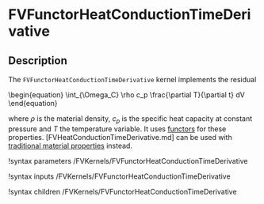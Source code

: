 # FVFunctorHeatConductionTimeDerivative

## Description

The `FVFunctorHeatConductionTimeDerivative` kernel implements the residual

\begin{equation}
\int_{\Omega_C} \rho c_p \frac{\partial T}{\partial t} dV
\end{equation}

where $\rho$ is the material density, $c_p$ is the specific heat capacity at
constant pressure and $T$ the temperature variable. It uses [functors](Functors/index.md)
for these properties. [FVHeatConductionTimeDerivative.md] can be used with [traditional material properties](/Materials/index.md) instead.

!syntax parameters /FVKernels/FVFunctorHeatConductionTimeDerivative

!syntax inputs /FVKernels/FVFunctorHeatConductionTimeDerivative

!syntax children /FVKernels/FVFunctorHeatConductionTimeDerivative
